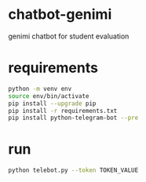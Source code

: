 # chatbot-genimi
genimi chatbot for student evaluation

# requirements 
```bash
python -m venv env 
source env/bin/activate
pip install --upgrade pip  
pip install -r requirements.txt
pip install python-telegram-bot --pre 
```

# run 
```bash 
python telebot.py --token TOKEN_VALUE 
```
